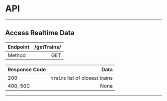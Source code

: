# API

---
## Access Realtime Data

|Endpoint|/getTrains/<stopID>|
|:-------|------:|
|Method  |GET   |

|Response Code|Data|
|:------------|---:|
|200          |`trains` list of closest trains|
|400, 500     |None|

---
